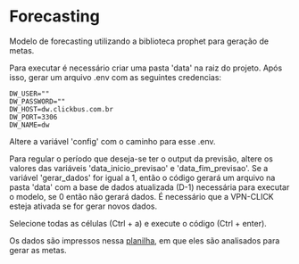 # Forecasting
Modelo de forecasting utilizando a biblioteca prophet para geração de metas.

Para executar é necessário criar uma pasta 'data' na raiz do projeto. Após isso, gerar um arquivo .env com as seguintes credencias:
``` 
DW_USER=""
DW_PASSWORD=""
DW_HOST=dw.clickbus.com.br
DW_PORT=3306
DW_NAME=dw
```
Altere a variável 'config' com o caminho para esse .env.

Para regular o período que deseja-se ter o output da previsão, altere os valores das variáveis 'data_inicio_previsao' e 'data_fim_previsao'. Se a variável 'gerar_dados' for igual a 1, então o código gerará um arquivo na pasta 'data' com a base de dados atualizada (D-1) necessária para executar o modelo, se 0 então não gerará dados. É necessário que a VPN-CLICK esteja ativada se for gerar novos dados. 

Selecione todas as células (Ctrl + a) e execute o código (Ctrl + enter). 

Os dados são impressos nessa [planilha](https://docs.google.com/spreadsheets/d/1ljGKmk6-vJcmJPYO0LkBEsbwaqSjHAMv-Oc9OTHRSyo/edit#gid=655679508), em que eles são analisados para gerar as metas.